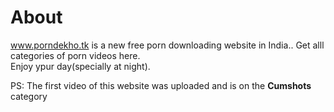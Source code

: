 # About
www.porndekho.tk is a new free porn downloading website in India.. Get alll categories of porn videos here.<br> Enjoy ypur day(specially at night).







PS: The first video of this website was uploaded and is on the <strong>Cumshots</strong> category
